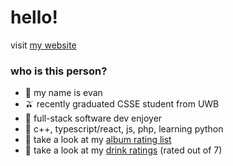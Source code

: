 # hello!

visit [my website](https://www.jinevang.com)

### who is this person?
- 🦦 my name is evan                                                                  
- 🫒 recently graduated CSSE student from UWB
- 🥕 full-stack software dev enjoyer
- 🍚 c++, typescript/react, js, php, learning python
- 🎹 take a look at my [album rating list](https://bit.ly/albumratings)
- 🧋 take a look at my [drink ratings](https://bit.ly/drinkratings) (rated out of 7)

<!---
jinevang/jinevang is a ✨ special ✨ repository because its `README.md` (this file) appears on your GitHub profile.
You can click the Preview link to take a look at your changes.
--->
